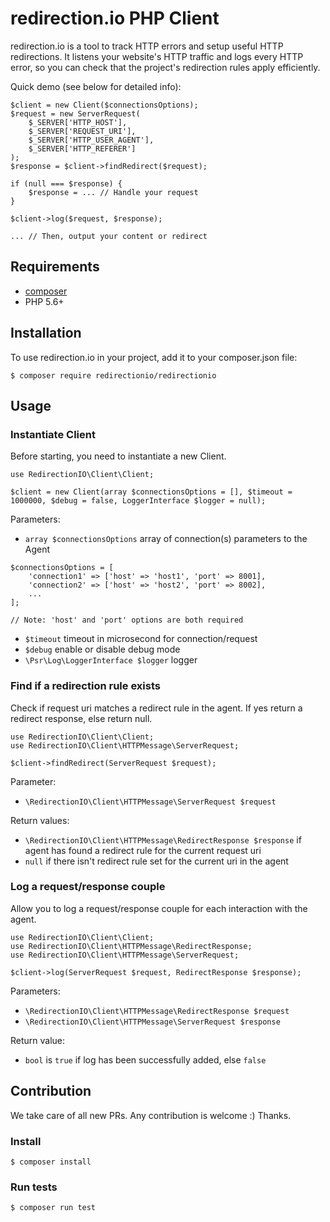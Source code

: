 # redirection.io PHP Client

redirection.io is a tool to track HTTP errors and setup useful HTTP redirections.
It listens your website's HTTP traffic and logs every HTTP error, so you can check that the project's redirection rules apply efficiently.

Quick demo (see below for detailed info):

```
$client = new Client($connectionsOptions);
$request = new ServerRequest(
    $_SERVER['HTTP_HOST'],
    $_SERVER['REQUEST_URI'],
    $_SERVER['HTTP_USER_AGENT'],
    $_SERVER['HTTP_REFERER']
);
$response = $client->findRedirect($request);

if (null === $response) {
    $response = ... // Handle your request
}

$client->log($request, $response);

... // Then, output your content or redirect
```

## Requirements

- [composer](https://getcomposer.org/)
- PHP 5.6+

## Installation

To use redirection.io in your project, add it to your composer.json file:

```
$ composer require redirectionio/redirectionio
```

## Usage

### Instantiate Client 

Before starting, you need to instantiate a new Client.

```
use RedirectionIO\Client\Client;

$client = new Client(array $connectionsOptions = [], $timeout = 1000000, $debug = false, LoggerInterface $logger = null);
```

Parameters:
- `array $connectionsOptions` array of connection(s) parameters to the Agent

```
$connectionsOptions = [
    'connection1' => ['host' => 'host1', 'port' => 8001],
    'connection2' => ['host' => 'host2', 'port' => 8002],
    ...
];

// Note: 'host' and 'port' options are both required
```

- `$timeout` timeout in microsecond for connection/request
- `$debug` enable or disable debug mode
- `\Psr\Log\LoggerInterface $logger` logger

### Find if a redirection rule exists

Check if request uri matches a redirect rule in the agent. If yes return a redirect response, else return null.

```
use RedirectionIO\Client\Client;
use RedirectionIO\Client\HTTPMessage\ServerRequest;

$client->findRedirect(ServerRequest $request);
```

Parameter:
- `\RedirectionIO\Client\HTTPMessage\ServerRequest $request`

Return values: 
- `\RedirectionIO\Client\HTTPMessage\RedirectResponse $response` if agent has found a redirect rule for the current request uri
- `null` if there isn't redirect rule set for the current uri in the agent

### Log a request/response couple

Allow you to log a request/response couple for each interaction with the agent.

```
use RedirectionIO\Client\Client;
use RedirectionIO\Client\HTTPMessage\RedirectResponse;
use RedirectionIO\Client\HTTPMessage\ServerRequest;

$client->log(ServerRequest $request, RedirectResponse $response);
```

Parameters:
- `\RedirectionIO\Client\HTTPMessage\RedirectResponse $request`
- `\RedirectionIO\Client\HTTPMessage\ServerRequest $response`


Return value:
- `bool` is `true` if log has been successfully added, else `false`

## Contribution

We take care of all new PRs. Any contribution is welcome :) Thanks.

### Install

```
$ composer install
```

### Run tests

```
$ composer run test
```
